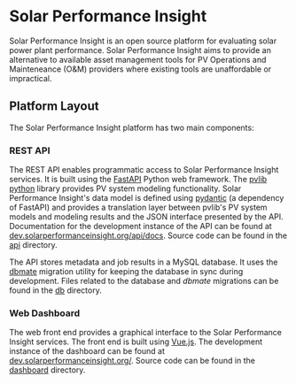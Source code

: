 # Solar Performance Insight

Solar Performance Insight is an open source platform for evaluating solar power
plant performance. Solar Performance Insight aims to provide an alternative
to available asset management tools for PV Operations and Mainteneance (O&M)
providers where existing tools are unaffordable or impractical.

## Platform Layout

The Solar Performance Insight platform has two main components:

### REST API

  The REST API enables programmatic access to Solar Performance Insight
  services. It is built using the [FastAPI](https://fastapi.tiangolo.com/)
  Python web framework. The [pvlib python](https://pvlib-python.readthedocs.io/)
  library provides PV system modeling functionality. Solar Performance
  Insight's data model is defined using
  [pydantic](https://pydantic-docs.helpmanual.io/) (a dependency of FastAPI)
  and provides a translation layer between pvlib's PV system models and
  modeling results and the JSON interface presented by the API.
  Documentation for the development instance of the API can be found at
  [dev.solarperformanceinsight.org/api/docs](https://dev.solarperformanceinsight.org/api/docs).
  Source code can be found in the [api](tree/main/api) directory.

  The API stores metadata and job results in a MySQL database. It uses the [dbmate](https://github.com/amacneil/dbmate)
  migration utility for keeping the database in sync during development.
  Files related to the database and *dbmate* migrations can be found in the
  [db](tree/main/db) directory.

### Web Dashboard

  The web front end provides a graphical interface to the Solar Performance
  Insight services. The front end is built using [Vue.js](https://vuejs.org/). The development
  instance of the dashboard can be found at [dev.solarperformanceinsight.org/](https://dev.solarperformanceinsight.org/).
  Source code can be found in the [dashboard](tree/main/dashboard) directory.
